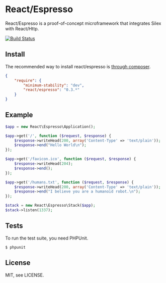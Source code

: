 # React/Espresso

React/Espresso is a proof-of-concept microframework that integrates Silex with
React/Http.

[![Build Status](https://secure.travis-ci.org/reactphp/espresso.png?branch=master)](http://travis-ci.org/reactphp/espresso)

## Install

The recommended way to install react/espresso is [through
composer](http://getcomposer.org).

```JSON
{
    "require": {
        "minimum-stability": "dev",
        "react/espresso": "0.3.*"
    }
}
```

## Example

```php
$app = new React\Espresso\Application();

$app->get('/', function ($request, $response) {
    $response->writeHead(200, array('Content-Type' => 'text/plain'));
    $response->end("Hello World\n");
});

$app->get('/favicon.ico', function ($request, $response) {
    $response->writeHead(204);
    $response->end();
});

$app->get('/humans.txt', function ($request, $response) {
    $response->writeHead(200, array('Content-Type' => 'text/plain'));
    $response->end("I believe you are a humanoid robot.\n");
});

$stack = new React\Espresso\Stack($app);
$stack->listen(1337);
```

## Tests

To run the test suite, you need PHPUnit.

    $ phpunit

## License

MIT, see LICENSE.
